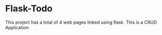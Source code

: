 # Flask-Todo
This project has a total of 4 web pages linked using flask.
This is a CRUD Application
